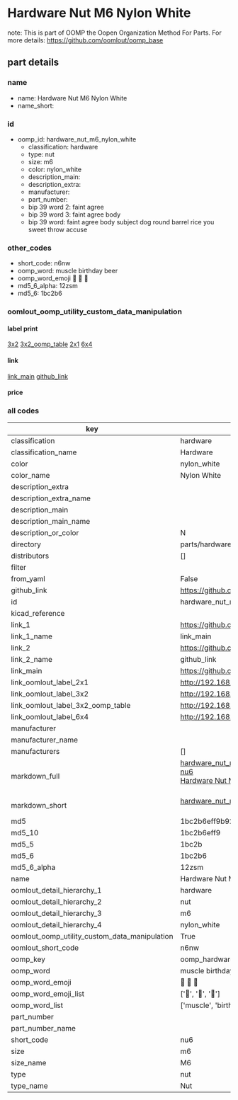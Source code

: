 # Hardware Nut M6 Nylon White  

note: This is part of OOMP the Oopen Organization Method For Parts. For more details: https://github.com/oomlout/oomp_base

##  part details





### name
* name: Hardware Nut M6 Nylon White
* name_short: 
### id
* oomp_id: hardware_nut_m6_nylon_white
  * classification: hardware
  * type: nut
  * size: m6
  * color: nylon_white
  * description_main: 
  * description_extra: 
  * manufacturer: 
  * part_number: 
  * bip 39 word 2: faint agree
  * bip 39 word 3: faint agree body
  * bip 39 word: faint agree body subject dog round barrel rice you sweet throw accuse

### other_codes
* short_code: n6nw
* oomp_word: muscle birthday beer
* oomp_word_emoji :muscle: :birthday: :beer:
* md5_6_alpha: 12zsm
* md5_6: 1bc2b6






### oomlout_oomp_utility_custom_data_manipulation
#### label print
[3x2](http://192.168.1.245:1112/?label=oomp%2012zsm)
[3x2_oomp_table](http://192.168.1.107:1112/?label=oomp%2012zsm)
[2x1](http://192.168.1.242:1112/?label=oomp%2012zsm)
[6x4](http://192.168.1.55:1112/?label=oomp%2012zsm)    

#### link

[link_main](https://github.com/oomlout/oomlout_oomp_current_version_messy/tree/main/parts/hardware_nut_m6_nylon_white) [github_link](https://github.com/oomlout/oomlout_oomp_part_src/tree/main/parts/hardware_nut_m6_nylon_white)                             

#### price







### all codes 
| key | value |  
| --- | --- |  
| classification | hardware |  
| classification_name | Hardware |  
| color | nylon_white |  
| color_name | Nylon White |  
| description_extra |  |  
| description_extra_name |  |  
| description_main |  |  
| description_main_name |  |  
| description_or_color | N  |  
| directory | parts/hardware_nut_m6_nylon_white |  
| distributors | [] |  
| filter |  |  
| from_yaml | False |  
| github_link | https://github.com/oomlout/oomlout_oomp_part_src/tree/main/parts/hardware_nut_m6_nylon_white |  
| id | hardware_nut_m6_nylon_white |  
| kicad_reference |  |  
| link_1 | https://github.com/oomlout/oomlout_oomp_current_version_messy/tree/main/parts/hardware_nut_m6_nylon_white |  
| link_1_name | link_main |  
| link_2 | https://github.com/oomlout/oomlout_oomp_part_src/tree/main/parts/hardware_nut_m6_nylon_white |  
| link_2_name | github_link |  
| link_main | https://github.com/oomlout/oomlout_oomp_current_version_messy/tree/main/parts/hardware_nut_m6_nylon_white |  
| link_oomlout_label_2x1 | http://192.168.1.242:1112/?label=oomp%2012zsm |  
| link_oomlout_label_3x2 | http://192.168.1.245:1112/?label=oomp%2012zsm |  
| link_oomlout_label_3x2_oomp_table | http://192.168.1.107:1112/?label=oomp%2012zsm |  
| link_oomlout_label_6x4 | http://192.168.1.55:1112/?label=oomp%2012zsm |  
| manufacturer |  |  
| manufacturer_name |  |  
| manufacturers | [] |  
| markdown_full | [hardware_nut_m6_nylon_white](https://github.com/oomlout/oomlout_oomp_current_version_messy/tree/main/parts/hardware_nut_m6_nylon_white)<br>[nu6](https://github.com/oomlout/oomlout_oomp_current_version_messy/tree/main/parts/hardware_nut_m6_nylon_white)<br>[Hardware Nut M6 Nylon White](https://github.com/oomlout/oomlout_oomp_current_version_messy/tree/main/parts/hardware_nut_m6_nylon_white)<br><br> |  
| markdown_short | [hardware_nut_m6_nylon_white](https://github.com/oomlout/oomlout_oomp_current_version_messy/tree/main/parts/hardware_nut_m6_nylon_white)<br><br> |  
| md5 | 1bc2b6eff9b9225af1a04d7e31c1428f |  
| md5_10 | 1bc2b6eff9 |  
| md5_5 | 1bc2b |  
| md5_6 | 1bc2b6 |  
| md5_6_alpha | 12zsm |  
| name | Hardware Nut M6 Nylon White |  
| oomlout_detail_hierarchy_1 | hardware |  
| oomlout_detail_hierarchy_2 | nut |  
| oomlout_detail_hierarchy_3 | m6 |  
| oomlout_detail_hierarchy_4 | nylon_white |  
| oomlout_oomp_utility_custom_data_manipulation | True |  
| oomlout_short_code | n6nw |  
| oomp_key | oomp_hardware_nut_m6_nylon_white |  
| oomp_word | muscle birthday beer |  
| oomp_word_emoji | :muscle: :birthday: :beer: |  
| oomp_word_emoji_list | [':muscle:', ':birthday:', ':beer:'] |  
| oomp_word_list | ['muscle', 'birthday', 'beer'] |  
| part_number |  |  
| part_number_name |  |  
| short_code | nu6 |  
| size | m6 |  
| size_name | M6 |  
| type | nut |  
| type_name | Nut |  
